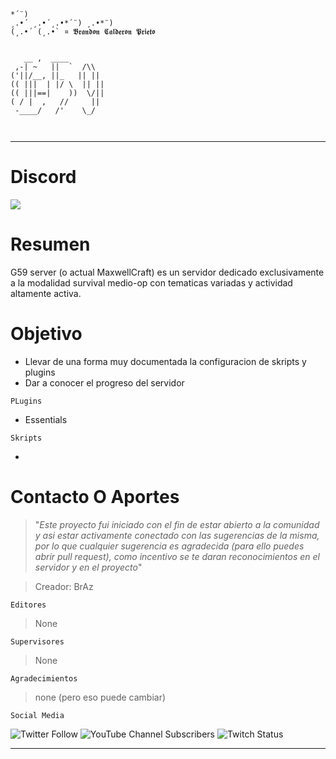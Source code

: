  ```
 *´¨) 
¸.•´ ¸.•´¸.•*´¨) ¸.•*¨) 
(¸.•´ (¸.•` ¤ 𝕭𝖗𝖆𝖓𝖉𝖔𝖓 𝕮𝖆𝖑𝖉𝖊𝖗𝖔𝖓 𝕻𝖗𝖎𝖊𝖙𝖔  


    __ ,  ____        
  ,-| ~   ||  `  /\\  
 ('||/__, ||_   || || 
(( |||  | |/ \  || || 
(( |||==|    ))  \/|| 
 ( / |  ,   //     || 
  -____/   /'    \_/  
                                                       
                      
```   
___

# Discord
[![](https://i.imgur.com/0mHVoje.png?1)](https://bit.ly/2KQXYno)

# Resumen
G59 server (o actual MaxwellCraft) es un servidor dedicado exclusivamente a la modalidad survival medio-op con tematicas variadas y actividad altamente activa.

# Objetivo

- Llevar de una forma muy documentada la configuracion de skripts  y plugins
- Dar a conocer el progreso del servidor

`PLugins`

- Essentials

`Skripts`

-

# Contacto O Aportes

> "*Este proyecto fui iniciado con el fin de estar abierto a la comunidad y asi estar activamente conectado con las sugerencias de la misma, por lo que cualquier sugerencia es agradecida (para ello puedes abrir pull request), como incentivo se te daran reconocimientos en el servidor y en el proyecto*"

> Creador: BrAz

`Editores`

>None

`Supervisores`

>None

`Agradecimientos`

>none (pero eso puede cambiar)

`Social Media`


![Twitter Follow](https://img.shields.io/twitter/follow/Braz___?style=for-the-badge)
![YouTube Channel Subscribers](https://img.shields.io/youtube/channel/subscribers/UC8n6Jw2hVcL_nLn8eWsm8Eg?style=for-the-badge)
![Twitch Status](https://img.shields.io/twitch/status/Braz___?style=for-the-badge)
___
